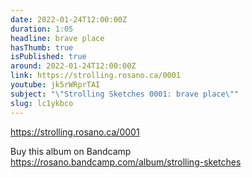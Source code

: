 ```yaml
---
date: 2022-01-24T12:00:00Z
duration: 1:05
headline: brave place
hasThumb: true
isPublished: true
around: 2022-01-24T12:00:00Z
link: https://strolling.rosano.ca/0001
youtube: jk5rWRprTAI
subject: "\"Strolling Sketches 0001: brave place\""
slug: lc1ykbco
---
```

https://strolling.rosano.ca/0001

Buy this album on Bandcamp https://rosano.bandcamp.com/album/strolling-sketches
